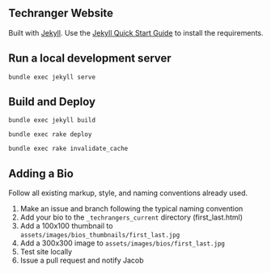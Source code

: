 ## Techranger Website

Built with [Jekyll](https://jekyllrb.com/).  Use the [Jekyll Quick Start Guide](https://jekyllrb.com/docs/quickstart/) to install the requirements.

## Run a local development server

`bundle exec jekyll serve`

## Build and Deploy

`bundle exec jekyll build`

`bundle exec rake deploy`

`bundle exec rake invalidate_cache`

## Adding a Bio

Follow all existing markup, style, and naming conventions already used.

1. Make an issue and branch following the typical naming convention
2. Add your bio to the `_techrangers_current` directory (first_last.html)
3. Add a 100x100 thumbnail to `assets/images/bios_thumbnails/first_last.jpg`
4. Add a 300x300 image to `assets/images/bios/first_last.jpg` 
6. Test site locally
7. Issue a pull request and notify Jacob
